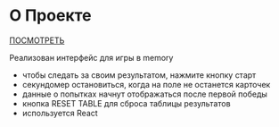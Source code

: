 # О Проекте 
[ПОСМОТРЕТЬ](https://smaginalexander.github.io/memory/)

Реализован интерфейс для игры в memory

- чтобы следать за своим результатом, нажмите кнопку старт
- секундомер остановиться, когда на поле не останется карточек
- данные о попытках начнут отображаться после первой победы
- кнопка RESET TABLE для сброса таблицы результатов
- используется React
